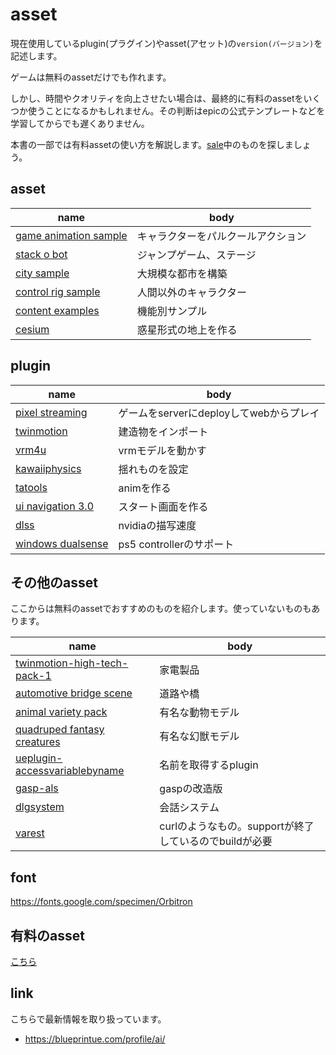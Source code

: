 # asset

現在使用しているplugin(プラグイン)やasset(アセット)の`version(バージョン)`を記述します。

ゲームは無料のassetだけでも作れます。

しかし、時間やクオリティを向上させたい場合は、最終的に有料のassetをいくつか使うことになるかもしれません。その判断はepicの公式テンプレートなどを学習してからでも遅くありません。

本書の一部では有料assetの使い方を解説します。[sale](https://www.fab.com/ja/channels/unreal-engine?ui_filter_price=1&ui_filter_is_discounted=1&is_discounted=1)中のものを探しましょう。

## asset

|name|body|
|---|---|
|[game animation sample](https://dev.epicgames.com/documentation/en-us/unreal-engine/game-animation-sample-project-in-unreal-engine)|キャラクターをパルクールアクション|
|[stack o bot](https://www.fab.com/ja/listings/b4dfff49-0e7d-4c4b-a6c5-8a0315831c9c)|ジャンプゲーム、ステージ|
|[city sample](https://www.unrealengine.com/marketplace/ja/product/city-sample)|大規模な都市を構築|
|[control rig sample](https://www.fab.com/ja/listings/2ce3fe44-9ee6-4fa7-99fc-b9424a402386)|人間以外のキャラクター|
|[content examples](https://www.fab.com/ja/listings/4d251261-d98c-48e2-baee-8f4e47c67091)|機能別サンプル|
|[cesium](https://www.fab.com/ja/listings/76c295fe-0dc6-4fd6-8319-e9833be427cd)|惑星形式の地上を作る|


## plugin

|name|body|
|---|---|
|[pixel streaming](https://github.com/EpicGamesExt/PixelStreamingInfrastructure/blob/master/Docs/pixel-streaming-2-migration-guide.md)|ゲームをserverにdeployしてwebからプレイ|
|[twinmotion](https://www.twinmotion.com/ja)|建造物をインポート|
|[vrm4u](https://github.com/ruyo/VRM4U/releases/)|vrmモデルを動かす|
|[kawaiiphysics](https://github.com/pafuhana1213/KawaiiPhysics)|揺れものを設定|
|[tatools](https://www.fab.com/ja/listings/a5d3b60d-b886-4564-bf6d-15d46a8d27fe)|animを作る|
|[ui navigation 3.0](https://www.fab.com/ja/listings/a91f6e67-5c2d-46ef-926d-00a35525579c)|スタート画面を作る|
|[dlss](https://developer.nvidia.com/rtx/dlss/get-started#ue-version)|nvidiaの描写速度|
|[windows dualsense](https://www.fab.com/ja/listings/e77a8f1d-8bbe-4673-a5ae-7f222c8c0960)|ps5 controllerのサポート|

## その他のasset

ここからは無料のassetでおすすめのものを紹介します。使っていないものもあります。

|name|body|
|---|---|
|[twinmotion-high-tech-pack-1](https://www.unrealengine.com/marketplace/ja/product/twinmotion-high-tech-pack-1)|家電製品|
|[automotive bridge scene](https://www.fab.com/ja/listings/a472df9d-9179-4743-8d41-335f9ef55546)|道路や橋|
|[animal variety pack](https://www.fab.com/ja/listings/2dd7964c-a601-4264-a53d-465dcae1644c)|有名な動物モデル|
|[quadruped fantasy creatures](https://www.fab.com/ja/listings/52d686b6-1180-4f26-901f-ce3c69a14767)|有名な幻獣モデル|
|[ueplugin-accessvariablebyname](https://github.com/colory-games/UEPlugin-AccessVariableByName)|名前を取得するplugin|
|[gasp-als](https://github.com/polygonhive/gasp-als)|gaspの改造版|
|[dlgsystem](https://github.com/notyetgames/dlgsystem)|会話システム|
|[varest](https://github.com/ufna/VaRest)|curlのようなもの。supportが終了しているのでbuildが必要|

## font

https://fonts.google.com/specimen/Orbitron

## 有料のasset

[こちら](/plan/README.md)

## link 

こちらで最新情報を取り扱っています。

- https://blueprintue.com/profile/ai/
